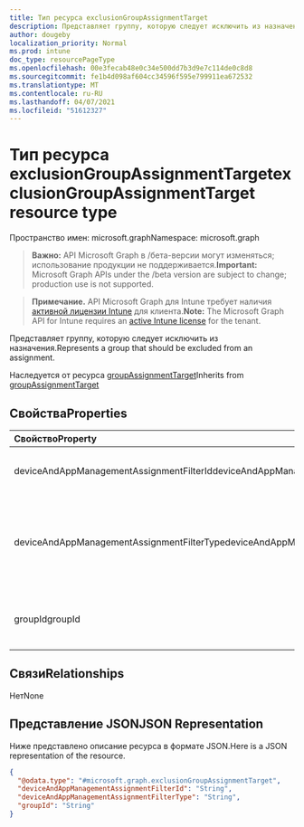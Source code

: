 ```yaml
---
title: Тип ресурса exclusionGroupAssignmentTarget
description: Представляет группу, которую следует исключить из назначения.
author: dougeby
localization_priority: Normal
ms.prod: intune
doc_type: resourcePageType
ms.openlocfilehash: 00e3fecab48e0c34e500dd7b3d9e7c114de0c8d8
ms.sourcegitcommit: fe1b4d098af604cc34596f595e799911ea672532
ms.translationtype: MT
ms.contentlocale: ru-RU
ms.lasthandoff: 04/07/2021
ms.locfileid: "51612327"
---
```

# <a name="exclusiongroupassignmenttarget-resource-type"></a><span data-ttu-id="bd884-103">Тип ресурса exclusionGroupAssignmentTarget</span><span class="sxs-lookup"><span data-stu-id="bd884-103">exclusionGroupAssignmentTarget resource type</span></span>

<span data-ttu-id="bd884-104">Пространство имен: microsoft.graph</span><span class="sxs-lookup"><span data-stu-id="bd884-104">Namespace: microsoft.graph</span></span>

> <span data-ttu-id="bd884-105">**Важно:** API Microsoft Graph в /бета-версии могут изменяться; использование продукции не поддерживается.</span><span class="sxs-lookup"><span data-stu-id="bd884-105">**Important:** Microsoft Graph APIs under the /beta version are subject to change; production use is not supported.</span></span>

> <span data-ttu-id="bd884-106">**Примечание.** API Microsoft Graph для Intune требует наличия [активной лицензии Intune](https://go.microsoft.com/fwlink/?linkid=839381) для клиента.</span><span class="sxs-lookup"><span data-stu-id="bd884-106">**Note:** The Microsoft Graph API for Intune requires an [active Intune license](https://go.microsoft.com/fwlink/?linkid=839381) for the tenant.</span></span>

<span data-ttu-id="bd884-107">Представляет группу, которую следует исключить из назначения.</span><span class="sxs-lookup"><span data-stu-id="bd884-107">Represents a group that should be excluded from an assignment.</span></span>


<span data-ttu-id="bd884-108">Наследуется от ресурса [groupAssignmentTarget](../resources/intune-devices-groupassignmenttarget.md)</span><span class="sxs-lookup"><span data-stu-id="bd884-108">Inherits from [groupAssignmentTarget](../resources/intune-devices-groupassignmenttarget.md)</span></span>

## <a name="properties"></a><span data-ttu-id="bd884-109">Свойства</span><span class="sxs-lookup"><span data-stu-id="bd884-109">Properties</span></span>
|<span data-ttu-id="bd884-110">Свойство</span><span class="sxs-lookup"><span data-stu-id="bd884-110">Property</span></span>|<span data-ttu-id="bd884-111">Тип</span><span class="sxs-lookup"><span data-stu-id="bd884-111">Type</span></span>|<span data-ttu-id="bd884-112">Описание</span><span class="sxs-lookup"><span data-stu-id="bd884-112">Description</span></span>|
|:---|:---|:---|
|<span data-ttu-id="bd884-113">deviceAndAppManagementAssignmentFilterId</span><span class="sxs-lookup"><span data-stu-id="bd884-113">deviceAndAppManagementAssignmentFilterId</span></span>|<span data-ttu-id="bd884-114">String</span><span class="sxs-lookup"><span data-stu-id="bd884-114">String</span></span>|<span data-ttu-id="bd884-115">Id фильтра для целевого назначения.</span><span class="sxs-lookup"><span data-stu-id="bd884-115">The Id of the filter for the target assignment.</span></span> <span data-ttu-id="bd884-116">Унаследованный от [deviceAndAppManagementAssignmentTarget](../resources/intune-devices-deviceandappmanagementassignmenttarget.md)</span><span class="sxs-lookup"><span data-stu-id="bd884-116">Inherited from [deviceAndAppManagementAssignmentTarget](../resources/intune-devices-deviceandappmanagementassignmenttarget.md)</span></span>|
|<span data-ttu-id="bd884-117">deviceAndAppManagementAssignmentFilterType</span><span class="sxs-lookup"><span data-stu-id="bd884-117">deviceAndAppManagementAssignmentFilterType</span></span>|[<span data-ttu-id="bd884-118">deviceAndAppManagementAssignmentFilterType</span><span class="sxs-lookup"><span data-stu-id="bd884-118">deviceAndAppManagementAssignmentFilterType</span></span>](../resources/intune-devices-deviceandappmanagementassignmentfiltertype.md)|<span data-ttu-id="bd884-119">Тип фильтра целевого назначения, то есть исключить или включить.</span><span class="sxs-lookup"><span data-stu-id="bd884-119">The type of filter of the target assignment i.e. Exclude or Include.</span></span> <span data-ttu-id="bd884-120">Наследуется [от deviceAndAppManagementAssignmentTarget](../resources/intune-devices-deviceandappmanagementassignmenttarget.md).</span><span class="sxs-lookup"><span data-stu-id="bd884-120">Inherited from [deviceAndAppManagementAssignmentTarget](../resources/intune-devices-deviceandappmanagementassignmenttarget.md).</span></span> <span data-ttu-id="bd884-121">Возможные значения: `none`, `include`, `exclude`.</span><span class="sxs-lookup"><span data-stu-id="bd884-121">Possible values are: `none`, `include`, `exclude`.</span></span>|
|<span data-ttu-id="bd884-122">groupId</span><span class="sxs-lookup"><span data-stu-id="bd884-122">groupId</span></span>|<span data-ttu-id="bd884-123">String</span><span class="sxs-lookup"><span data-stu-id="bd884-123">String</span></span>|<span data-ttu-id="bd884-124">Идентификатор группы-объекта назначения.</span><span class="sxs-lookup"><span data-stu-id="bd884-124">The group Id that is the target of the assignment.</span></span> <span data-ttu-id="bd884-125">Наследуется от ресурса [groupAssignmentTarget](../resources/intune-devices-groupassignmenttarget.md)</span><span class="sxs-lookup"><span data-stu-id="bd884-125">Inherited from [groupAssignmentTarget](../resources/intune-devices-groupassignmenttarget.md)</span></span>|

## <a name="relationships"></a><span data-ttu-id="bd884-126">Связи</span><span class="sxs-lookup"><span data-stu-id="bd884-126">Relationships</span></span>
<span data-ttu-id="bd884-127">Нет</span><span class="sxs-lookup"><span data-stu-id="bd884-127">None</span></span>

## <a name="json-representation"></a><span data-ttu-id="bd884-128">Представление JSON</span><span class="sxs-lookup"><span data-stu-id="bd884-128">JSON Representation</span></span>
<span data-ttu-id="bd884-129">Ниже представлено описание ресурса в формате JSON.</span><span class="sxs-lookup"><span data-stu-id="bd884-129">Here is a JSON representation of the resource.</span></span>
<!-- {
  "blockType": "resource",
  "@odata.type": "microsoft.graph.exclusionGroupAssignmentTarget"
}
-->
``` json
{
  "@odata.type": "#microsoft.graph.exclusionGroupAssignmentTarget",
  "deviceAndAppManagementAssignmentFilterId": "String",
  "deviceAndAppManagementAssignmentFilterType": "String",
  "groupId": "String"
}
```




